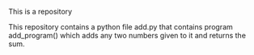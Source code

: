 This is a repository

This repository contains a python file add.py that contains program add_program() which adds any two numbers given to it and returns the sum.
